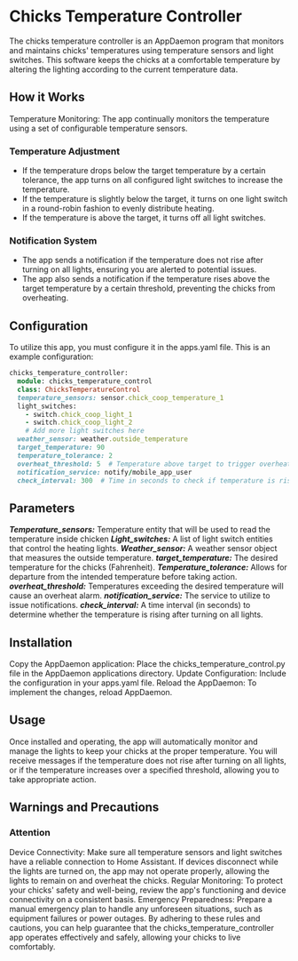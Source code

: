 # Chicks Temperature Controller

The chicks temperature controller is an AppDaemon program that monitors and maintains chicks' temperatures using temperature sensors and light switches. This software keeps the chicks at a comfortable temperature by altering the lighting according to the current temperature data.

## How it Works

Temperature Monitoring: The app continually monitors the temperature using a set of configurable temperature sensors.

### Temperature Adjustment

- If the temperature drops below the target temperature by a certain tolerance, the app turns on all configured light switches to increase the temperature.
- If the temperature is slightly below the target, it turns on one light switch in a round-robin fashion to evenly distribute heating.
- If the temperature is above the target, it turns off all light switches.

### Notification System

- The app sends a notification if the temperature does not rise after turning on all lights, ensuring you are alerted to potential issues.
- The app also sends a notification if the temperature rises above the target temperature by a certain threshold, preventing the chicks from overheating.

## Configuration

To utilize this app, you must configure it in the apps.yaml file. This is an example configuration:

```ruby
chicks_temperature_controller:
  module: chicks_temperature_control
  class: ChicksTemperatureControl
  temperature_sensors: sensor.chick_coop_temperature_1
  light_switches:
    - switch.chick_coop_light_1
    - switch.chick_coop_light_2
    # Add more light switches here
  weather_sensor: weather.outside_temperature
  target_temperature: 90
  temperature_tolerance: 2
  overheat_threshold: 5  # Temperature above target to trigger overheat alert
  notification_service: notify/mobile_app_user
  check_interval: 300  # Time in seconds to check if temperature is rising (e.g., 300 seconds = 5 minutes)
```

## Parameters

***Temperature_sensors:*** Temperature entity that will be used to read the temperature inside chicken 
***Light_switches:*** A list of light switch entities that control the heating lights.
***Weather_sensor:*** A weather sensor object that measures the outside temperature.
***target_temperature:*** The desired temperature for the chicks (Fahrenheit).
***Temperature_tolerance:*** Allows for departure from the intended temperature before taking action.
***overheat_threshold:*** Temperatures exceeding the desired temperature will cause an overheat alarm.
***notification_service:*** The service to utilize to issue notifications.
***check_interval:*** A time interval (in seconds) to determine whether the temperature is rising after turning on all lights.

## Installation

Copy the AppDaemon application: Place the chicks_temperature_control.py file in the AppDaemon applications directory.
Update Configuration: Include the configuration in your apps.yaml file.
Reload the AppDaemon: To implement the changes, reload AppDaemon.

## Usage

Once installed and operating, the app will automatically monitor and manage the lights to keep your chicks at the proper temperature. You will receive messages if the temperature does not rise after turning on all lights, or if the temperature increases over a specified threshold, allowing you to take appropriate action.

## Warnings and Precautions

### Attention

Device Connectivity: Make sure all temperature sensors and light switches have a reliable connection to Home Assistant. If devices disconnect while the lights are turned on, the app may not operate properly, allowing the lights to remain on and overheat the chicks.
Regular Monitoring: To protect your chicks' safety and well-being, review the app's functioning and device connectivity on a consistent basis.
Emergency Preparedness: Prepare a manual emergency plan to handle any unforeseen situations, such as equipment failures or power outages.
By adhering to these rules and cautions, you can help guarantee that the chicks_temperature_controller app operates effectively and safely, allowing your chicks to live comfortably.
